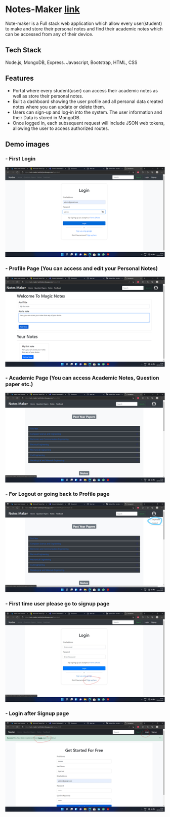 # Notes-Maker [link](https://note-maker-tanishq.herokuapp.com/index.html)

Note-maker is a Full stack web application which allow every user(student) to make and store their personal notes and find their academic notes which can be accessed from any of their device.

## Tech Stack

Node.js, MongoDB, Express.
Javascript, Bootstrap, HTML, CSS

## Features
- Portal where every student(user) can access their academic notes as well as store their personal notes.
- Built a dashboard showing the user profile and all personal data created notes where you can update or delete them.
- Users can sign-up and log-in into the system. The user information and their Data is stored in MongoDB.
- Once logged in, each subsequent request will include JSON web tokens, allowing the user to access authorized routes.

## Demo images

### - First Login
 
 ![First Login](https://github.com/tanishq2001/Notes-Maker/blob/master/public/login.png)


### - Profile Page (You can access and edit your Personal Notes)
 
![Profile Page](https://github.com/tanishq2001/Notes-Maker/blob/master/public/your%20profile%20page.png)


### - Academic Page (You can access Academic Notes, Question paper etc.)
 
![Academic Page](https://github.com/tanishq2001/Notes-Maker/blob/master/public/accadmic%20notes.png)


### - For Logout or going back to Profile page
![logout](https://github.com/tanishq2001/Notes-Maker/blob/master/public/For%20going%20back%20to%20profile%20or%20logout.jpg)


### - First time user please go to signup page

![First time user](https://github.com/tanishq2001/Notes-Maker/blob/master/public/First%20Sign%20up.jpg)


### - Login after Signup page

![Signup page](https://github.com/tanishq2001/Notes-Maker/blob/master/public/After%20Signup%20login.jpg)





